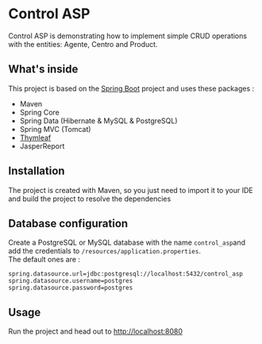 # Control ASP

Control ASP is demonstrating how to implement simple CRUD operations with the entities: Agente, Centro and Product.

## What's inside 
This project is based on the [Spring Boot](http://projects.spring.io/spring-boot/) project and uses these packages :
- Maven
- Spring Core
- Spring Data (Hibernate & MySQL & PostgreSQL)
- Spring MVC (Tomcat)
- [Thymleaf](www.thymeleaf.org)
- JasperReport

## Installation 
The project is created with Maven, so you just need to import it to your IDE and build the project to resolve the dependencies

## Database configuration 
Create a PostgreSQL or MySQL database  with the name `control_asp`and add the credentials to `/resources/application.properties`.  
The default ones are :

```
spring.datasource.url=jdbc:postgresql://localhost:5432/control_asp
spring.datasource.username=postgres
spring.datasource.password=postgres
```

## Usage 
Run the project and head out to [http://localhost:8080](http://localhost:8080)
